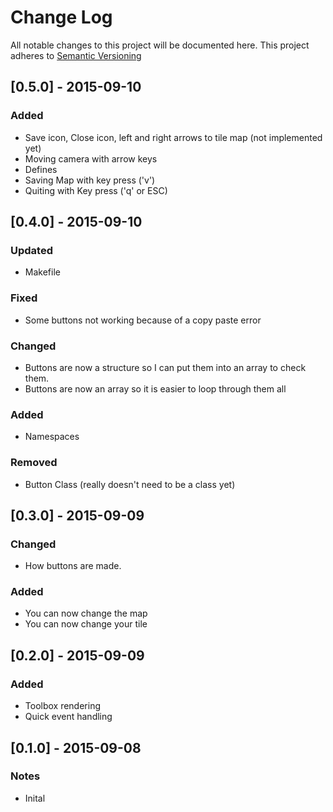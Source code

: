 # Change Log

All notable changes to this project will be documented here.
This project adheres to [Semantic Versioning](http://semver.org/)

## [0.5.0] - 2015-09-10
### Added
* Save icon, Close icon, left and right arrows to tile map (not implemented yet)
* Moving camera with arrow keys
* Defines
* Saving Map with key press ('v')
* Quiting with Key press ('q' or ESC)


## [0.4.0] - 2015-09-10
### Updated
* Makefile

### Fixed
* Some buttons not working because of a copy paste error

### Changed
* Buttons are now a structure so I can put them into an array to check them.
* Buttons are now an array so it is easier to loop through them all

### Added
* Namespaces

### Removed
* Button Class (really doesn't need to be a class yet)


## [0.3.0] - 2015-09-09
### Changed
* How buttons are made.

### Added
* You can now change the map
* You can now change your tile


## [0.2.0] - 2015-09-09
### Added
* Toolbox rendering
* Quick event handling


## [0.1.0] - 2015-09-08
### Notes
* Inital

